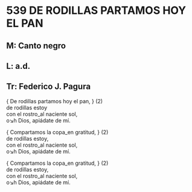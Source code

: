 # 539 DE RODILLAS PARTAMOS HOY EL PAN

## M: Canto negro
## L: a.d.
## Tr: Federico J. Pagura

{ De rodillas partamos hoy el pan, } (2)  
de rodillas estoy  
con el rostro_al naciente sol,  
o↘h Dios, apiádate de mí.  

{ Compartamos la copa_en gratitud, } (2)  
de rodillas estoy,  
con el rostro_al naciente sol,  
o↘h Dios, apiádate de mí.  

{ Compartamos la copa_en gratitud, } (2)  
de rodillas estoy,  
con el rostro_al naciente sol,  
o↘h Dios, apiádate de mí.  

